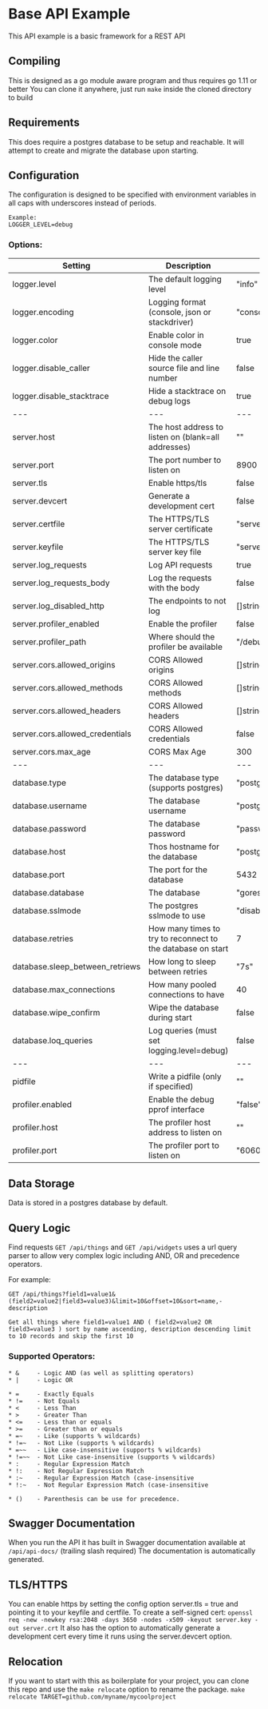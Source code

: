 # Base API Example

This API example is a basic framework for a REST API

## Compiling
This is designed as a go module aware program and thus requires go 1.11 or better
You can clone it anywhere, just run `make` inside the cloned directory to build

## Requirements
This does require a postgres database to be setup and reachable. It will attempt to create and migrate the database upon starting.

## Configuration
The configuration is designed to be specified with environment variables in all caps with underscores instead of periods. 
```
Example:
LOGGER_LEVEL=debug
```

### Options:
| Setting                         | Description                                                 | Default                 |
| ------------------------------- | ----------------------------------------------------------- | ----------------------- |
| logger.level                    | The default logging level                                   | "info"                  |
| logger.encoding                 | Logging format (console, json or stackdriver)               | "console"               |
| logger.color                    | Enable color in console mode                                | true                    |
| logger.disable_caller           | Hide the caller source file and line number                 | false                   |
| logger.disable_stacktrace       | Hide a stacktrace on debug logs                             | true                    |
| ---                             | ---                                                         | ---                     |
| server.host                     | The host address to listen on (blank=all addresses)         | ""                      |
| server.port                     | The port number to listen on                                | 8900                    |
| server.tls                      | Enable https/tls                                            | false                   |
| server.devcert                  | Generate a development cert                                 | false                   |
| server.certfile                 | The HTTPS/TLS server certificate                            | "server.crt"            |
| server.keyfile                  | The HTTPS/TLS server key file                               | "server.key"            |
| server.log_requests             | Log API requests                                            | true                    |
| server.log_requests_body        | Log the requests with the body                              | false                   |
| server.log_disabled_http        | The endpoints to not log                                    | []string{"/version"}    |
| server.profiler_enabled         | Enable the profiler                                         | false                   |
| server.profiler_path            | Where should the profiler be available                      | "/debug"                |
| server.cors.allowed_origins     | CORS Allowed origins                                        | []string{"*"}           |
| server.cors.allowed_methods     | CORS Allowed methods                                        | []string{...everything} |
| server.cors.allowed_headers     | CORS Allowed headers                                        | []string{"*"}           |
| server.cors.allowed_credentials | CORS Allowed credentials                                    | false                   |
| server.cors.max_age             | CORS Max Age                                                | 300                     |
| ---                             | ---                                                         | ---                     |
| database.type                   | The database type (supports postgres)                       | "postgres"              |
| database.username               | The database username                                       | "postgres"              |
| database.password               | The database password                                       | "password"              |
| database.host                   | Thos hostname for the database                              | "postgres"              |
| database.port                   | The port for the database                                   | 5432                    |
| database.database               | The database                                                | "gorestapi"             |
| database.sslmode                | The postgres sslmode to use                                 | "disable"               |
| database.retries                | How many times to try to reconnect to the database on start | 7                       |
| database.sleep_between_retriews | How long to sleep between retries                           | "7s"                    |
| database.max_connections        | How many pooled connections to have                         | 40                      |
| database.wipe_confirm           | Wipe the database during start                              | false                   |
| database.loq_queries            | Log queries (must set logging.level=debug)                  | false                   |
| ---                             | ---                                                         | ---                     |
| pidfile                         | Write a pidfile (only if specified)                         | ""                      |
| profiler.enabled                | Enable the debug pprof interface                            | "false"                 |
| profiler.host                   | The profiler host address to listen on                      | ""                      |
| profiler.port                   | The profiler port to listen on                              | "6060"                  |


## Data Storage
Data is stored in a postgres database by default.

## Query Logic
Find requests `GET /api/things` and `GET /api/widgets` uses a url query parser to allow very complex logic including AND, OR and precedence operators. 

For example: 
```
GET /api/things?field1=value1&(field2=value2|field3=value3)&limit=10&offset=10&sort=name,-description

Get all things where field1=value1 AND ( field2=value2 OR field3=value3 ) sort by name ascending, description descending limit to 10 records and skip the first 10
```

### Supported Operators:
	* &		- Logic AND (as well as splitting operators)
	* |		- Logic OR

	* =     - Exactly Equals
	* !=    - Not Equals
	* < 	- Less Than
	* >		- Greater Than
	* <=	- Less than or equals
	* >=	- Greater than or equals
	* =~	- Like (supports % wildcards)
	* !=~   - Not Like (supports % wildcards)
	* =~~   - Like case-insensitive (supports % wildcards)
	* !=~~	- Not Like case-insensitive (supports % wildcards)
	* :		- Regular Expression Match
	* !:	- Not Regular Expression Match
	* :~	- Regular Expression Match (case-insensitive
	* !:~	- Not Regular Expression Match (case-insensitive

	* ()	- Parenthesis can be use for precedence.

## Swagger Documentation
When you run the API it has built in Swagger documentation available at `/api/api-docs/` (trailing slash required)
The documentation is automatically generated.

## TLS/HTTPS
You can enable https by setting the config option server.tls = true and pointing it to your keyfile and certfile.
To create a self-signed cert: `openssl req -new -newkey rsa:2048 -days 3650 -nodes -x509 -keyout server.key -out server.crt`
It also has the option to automatically generate a development cert every time it runs using the server.devcert option.

## Relocation
If you want to start with this as boilerplate for your project, you can clone this repo and use the `make relocate` option to rename the package.
`make relocate TARGET=github.com/myname/mycoolproject`
